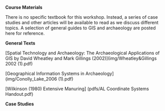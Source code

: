 **Course Materials**

There is no specific textbook for this workshop. Instead, a series of case studies and other articles will be available to read as we discuss different topics. A selection of general guides to GIS and archaeology are posted here for reference.

**General Texts**

[Spatial Technology and Archaeology: The Archaeological Applications of GIS by David Wheatley and Mark Gillings (2002)](img/Wheatley&Gillings 2002 (1).pdf)

[Geographical Information Systems in Archaeology](img/Conolly_Lake_2006 (1).pdf)

[Wilkinson (1980) Extensive Manuring] (pdfs/AL Coordinate Systems Handout.pdf)

**Case Studies**
